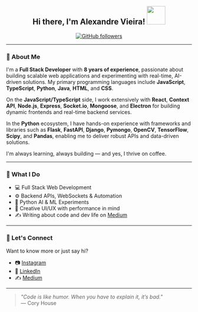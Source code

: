 <h2 align="center">Hi there, I'm Alexandre Vieira! <img src="https://media.giphy.com/media/14u2xf1flRHgacyWu6/giphy.gif" width="50"/></h2>

<p align="center">
  <a href="https://github.com/AlexandreUser">
    <img src="https://img.shields.io/github/followers/AlexandreUser?label=Follow&style=social" alt="GitHub followers" />
  </a>
</p>

---

### 🧠 About Me

I'm a **Full Stack Developer** with **8 years of experience**, passionate about building scalable web applications and experimenting with real-time, AI-driven solutions. My primary programming languages include **JavaScript**, **TypeScript**, **Python**, **Java**, **HTML**, and **CSS**.

On the **JavaScript/TypeScript** side, I work extensively with **React**, **Context API**, **Node.js**, **Express**, **Socket.io**, **Mongoose**, and **Electron** for building dynamic frontends and real-time backend services.

In the **Python** ecosystem, I have hands-on experience with frameworks and libraries such as **Flask**, **FastAPI**, **Django**, **Pymongo**, **OpenCV**, **TensorFlow**, **Scipy**, and **Pandas**, enabling me to deliver robust APIs and data-driven solutions.

I'm always learning, always building — and yes, I thrive on coffee.

---

### 🚀 What I Do

- 💻 Full Stack Web Development  
- ⚙️ Backend APIs, WebSockets & Automation  
- 🤖 Python AI & ML Experiments  
- 🧪 Creative UI/UX with performance in mind  
- ✍️ Writing about code and dev life on [Medium](https://medium.com/@av.souza2018)

---

### 🤝 Let's Connect

Want to know more or just say hi?

- 📷 [Instagram](https://www.instagram.com/alexandrevieira862/)  
- 💼 [LinkedIn](https://www.linkedin.com/in/alexandre-vieira-souza-junior/)  
- ✍️ [Medium](https://medium.com/@av.souza2018)

---

> _"Code is like humor. When you have to explain it, it’s bad."_  
> — Cory House
